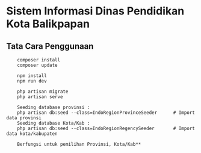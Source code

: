 # Sistem Informasi Dinas Pendidikan Kota Balikpapan

## Tata Cara Penggunaan
```
    composer install
    composer update

    npm install
    npm run dev

    php artisan migrate
    php artisan serve

    Seeding database provinsi :
    php artisan db:seed --class=IndoRegionProvinceSeeder      # Import data provinsi
    Seeding database Kota/Kab :
    php artisan db:seed --class=IndoRegionRegencySeeder       # Import data kota/kabupaten
    
    Berfungsi untuk pemilihan Provinsi, Kota/Kab**
